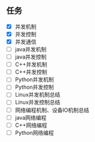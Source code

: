 ## 任务
* [x] 并发机制
* [x] 并发控制
* [x] 并发通信
* [ ] java并发机制
* [ ] java并发控制
* [ ] C++并发机制
* [ ] C++并发控制
* [ ] Python并发机制
* [ ] Python并发控制
* [ ] Linux并发机制总结
* [ ] Linux并发控制总结
* [ ] 网络编程机制、设备IO机制总结
* [ ] java网络编程
* [ ] C++网络编程
* [ ] Python网络编程